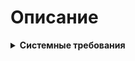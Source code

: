 # Описание
<details>
	<summary><b>Системные требования</b></summary>
    - ОС  Ubuntu 21.10
    - Версия php 7.1
</details>